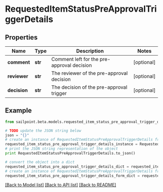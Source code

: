 # RequestedItemStatusPreApprovalTriggerDetails


## Properties

Name | Type | Description | Notes
------------ | ------------- | ------------- | -------------
**comment** | **str** | Comment left for the pre-approval decision | [optional] 
**reviewer** | **str** | The reviewer of the pre-approval decision | [optional] 
**decision** | **str** | The decision of the pre-approval trigger | [optional] 

## Example

```python
from sailpoint.beta.models.requested_item_status_pre_approval_trigger_details import RequestedItemStatusPreApprovalTriggerDetails

# TODO update the JSON string below
json = "{}"
# create an instance of RequestedItemStatusPreApprovalTriggerDetails from a JSON string
requested_item_status_pre_approval_trigger_details_instance = RequestedItemStatusPreApprovalTriggerDetails.from_json(json)
# print the JSON string representation of the object
print RequestedItemStatusPreApprovalTriggerDetails.to_json()

# convert the object into a dict
requested_item_status_pre_approval_trigger_details_dict = requested_item_status_pre_approval_trigger_details_instance.to_dict()
# create an instance of RequestedItemStatusPreApprovalTriggerDetails from a dict
requested_item_status_pre_approval_trigger_details_form_dict = requested_item_status_pre_approval_trigger_details.from_dict(requested_item_status_pre_approval_trigger_details_dict)
```
[[Back to Model list]](../README.md#documentation-for-models) [[Back to API list]](../README.md#documentation-for-api-endpoints) [[Back to README]](../README.md)


